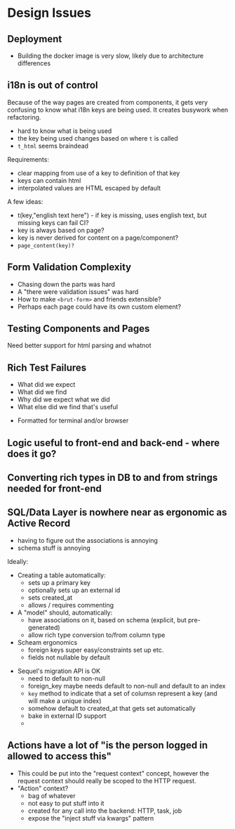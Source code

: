 # Design Issues

## Deployment 

* Building the docker image is very slow, likely due to architecture differences

## i18n is out of control

Because of the way pages are created from components, it gets very confusing
to know what i18n keys are being used.  It creates busywork when refactoring.

- hard to know what is being used
- the key being used changes based on where `t` is called
- `t_html` seems braindead

Requirements:

* clear mapping from use of a key to definition of that key
* keys can contain html
* interpolated values are HTML escaped by default

A few ideas:

- t(key,"english text here") - if key is missing, uses english text, but missing keys can fail CI?
- key is always based on page?
- key is never derived for content on a page/component?
- `page_content(key)?`

## Form Validation Complexity

* Chasing down the parts was hard
* A "there were validation issues" was hard
* How to make `<brut-form>` and friends extensible?
* Perhaps each page could have its own custom element?

## Testing Components and Pages

Need better support for html parsing and whatnot

## Rich Test Failures

* What did we expect
* What did we find
* Why did we expect what we did
* What else did we find that's useful

- Formatted for terminal and/or browser

## Logic useful to front-end and back-end - where does it go?

## Converting rich types in DB to and from strings needed for front-end

## SQL/Data Layer is nowhere near as ergonomic as Active Record

* having to figure out the associations is annoying
* schema stuff is annoying

Ideally:

- Creating a table automatically:
  - sets up a primary key
  - optionally sets up an external id
  - sets created\_at
  - allows / requires commenting
- A "model" should, automatically:
  - have associations on it, based on schema (explicit, but pre-generated)
  - allow rich type conversion to/from column type
- Scheam ergonomics
  - foreign keys super easy/constraints set up etc.
  - fields not nullable by default

* Sequel's migration API is OK
  - need to default to non-null
  - foreign\_key maybe needs default to non-null and default to an index
  - `key` method to indicate that a set of columsn represent a key (and will make a unique index)
  - somehow default to created\_at that gets set automatically
  - bake in external ID support
  - 

## Actions have a lot of "is the person logged in allowed to access this"

* This could be put into the "request context" concept, however the request context should really be scoped to the HTTP request.
* "Action" context?
    - bag of whatever
    - not easy to put stuff into it
    - created for any call into the backend: HTTP, task, job
    - expose the "inject stuff via kwargs" pattern




